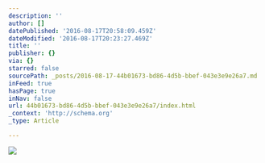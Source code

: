 ```yaml
---
description: ''
author: []
datePublished: '2016-08-17T20:58:09.459Z'
dateModified: '2016-08-17T20:23:27.469Z'
title: ''
publisher: {}
via: {}
starred: false
sourcePath: _posts/2016-08-17-44b01673-bd86-4d5b-bbef-043e3e9e26a7.md
inFeed: true
hasPage: true
inNav: false
url: 44b01673-bd86-4d5b-bbef-043e3e9e26a7/index.html
_context: 'http://schema.org'
_type: Article

---
```

![](https://the-grid-user-content.s3-us-west-2.amazonaws.com/be9a901c-d1ca-4223-9ea5-2bb057b94120.jpg)
